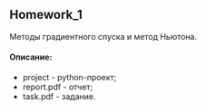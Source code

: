 ## Homework_1

Методы градиентного спуска и метод Ньютона.

#### Описание:

+ project - python-проект;
+ report.pdf - отчет;
+ task.pdf - задание.